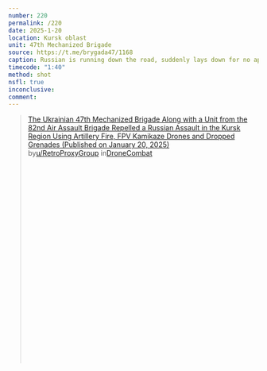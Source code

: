 ```yaml
---
number: 220
permalink: /220
date: 2025-1-20
location: Kursk oblast
unit: 47th Mechanized Brigade
source: https://t.me/brygada47/1168
caption: Russian is running down the road, suddenly lays down for no apparent reason and shoots himself. Close aftermath footage is present 
timecode: "1:40"
method: shot
nsfl: true
inconclusive: 
comment: 
---
```

<blockquote class="reddit-embed-bq" style="height:500px" data-embed-height="586"><a href="https://www.reddit.com/r/DroneCombat/comments/1i5xwja/the_ukrainian_47th_mechanized_brigade_along_with/">The Ukrainian 47th Mechanized Brigade Along with a Unit from the 82nd Air Assault Brigade Repelled a Russian Assault in the Kursk Region Using Artillery Fire, FPV Kamikaze Drones and Dropped Grenades (Published on January 20, 2025)</a><br> by<a href="https://www.reddit.com/user/RetroProxyGroup/">u/RetroProxyGroup</a> in<a href="https://www.reddit.com/r/DroneCombat/">DroneCombat</a></blockquote><script async="" src="https://embed.reddit.com/widgets.js" charset="UTF-8"></script>